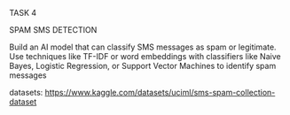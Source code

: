 TASK 4

SPAM SMS DETECTION

Build an AI model that can classify SMS messages as spam or
legitimate. Use techniques like TF-IDF or word embeddings with
classifiers like Naive Bayes, Logistic Regression, or Support Vector
Machines to identify spam messages

datasets:
https://www.kaggle.com/datasets/uciml/sms-spam-collection-dataset
